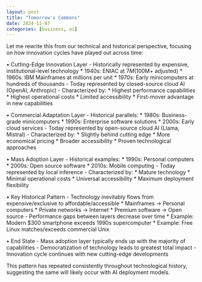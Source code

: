 ```yaml
---
layout: post
title: "Tomorrow's Commons"
date: 2024-11-07
categories: [business, ai]
---
```

Let me rewrite this from our technical and historical perspective, focusing on how innovation cycles have played out across time:

• Cutting-Edge Innovation Layer
    - Historically represented by expensive, institutional-level technology
        * 1940s: ENIAC at $7M ($100M+ adjusted)
        * 1960s: IBM Mainframes at millions per unit
        * 1970s: Early minicomputers at hundreds of thousands
    - Today represented by closed-source cloud AI (OpenAI, Anthropic)
    - Characterized by:
        * Highest performance capabilities
        * Highest operational costs
        * Limited accessibility
        * First-mover advantage in new capabilities

• Commercial Adaptation Layer
    - Historical parallels:
        * 1980s: Business-grade minicomputers
        * 1990s: Enterprise software solutions
        * 2000s: Early cloud services
    - Today represented by open-source cloud AI (Llama, Mistral)
    - Characterized by:
        * Slightly behind cutting edge
        * More economical pricing
        * Broader accessibility
        * Proven technological approaches

• Mass Adoption Layer
    - Historical examples:
        * 1990s: Personal computers
        * 2000s: Open source software
        * 2010s: Mobile computing
    - Today represented by local inference
    - Characterized by:
        * Mature technology
        * Minimal operational costs
        * Universal accessibility
        * Maximum deployment flexibility

• Key Historical Pattern
    - Technology inevitably flows from expensive/exclusive to affordable/accessible
        * Mainframes → Personal computers
        * Private networks → Internet
        * Premium software → Open source
    - Performance gaps between layers decrease over time
        * Example: Modern $300 smartphone exceeds 1990s supercomputer
        * Example: Free Linux matches/exceeds commercial Unix
    
• End State
    - Mass adoption layer typically ends up with the majority of capabilities
    - Democratization of technology leads to greatest total impact
    - Innovation cycle continues with new cutting-edge developments

This pattern has repeated consistently throughout technological history, suggesting the same will likely occur with AI deployment models.